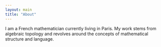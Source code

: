 ```yaml
---
layout: main
title: "About"
---
```

I am a French mathematician currently living in Paris. My work stems from algebraic topology and revolves around the concepts of mathematical structure and language. 



